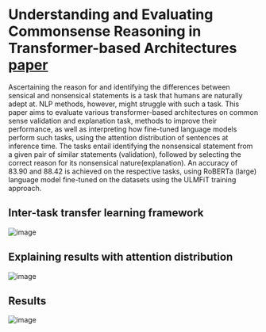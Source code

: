 # Understanding and Evaluating Commonsense Reasoning in Transformer-based Architectures [paper](https://ieeexplore.ieee.org/document/9579601)
Ascertaining the reason for and identifying the differences between sensical and nonsensical statements is a task that humans are naturally adept at. NLP methods, however, might struggle with such a task. This paper aims to evaluate various transformer-based architectures on common sense validation and explanation task, methods to improve their performance, as well as interpreting how fine-tuned language models perform such tasks, using the attention distribution of sentences at inference time. The tasks entail identifying the nonsensical statement from a given pair of similar statements (validation), followed by selecting the correct reason for its nonsensical nature(explanation). An accuracy of 83.90 and 88.42 is achieved on the respective tasks, using RoBERTa (large) language model fine-tuned on the datasets using the ULMFiT training approach.

## Inter-task transfer learning framework
![image](https://user-images.githubusercontent.com/55736716/135570971-b3331bb9-31f9-4ab4-8a49-af133d16c55d.png)

## Explaining results with attention distribution
![image](https://user-images.githubusercontent.com/55736716/135569918-f2c55141-40d6-4345-8601-ae3390f88aec.png)

## Results
![image](https://user-images.githubusercontent.com/55736716/135569977-cf53f857-1e9a-423a-a98e-1c90776eeaad.png)


